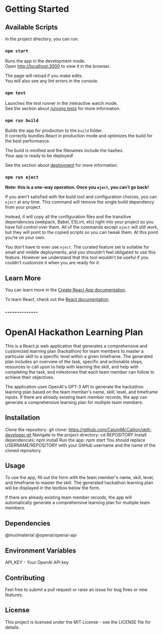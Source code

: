 # Getting Started


## Available Scripts

In the project directory, you can run:

### `npm start`

Runs the app in the development mode.\
Open [http://localhost:3000](http://localhost:3000) to view it in the browser.

The page will reload if you make edits.\
You will also see any lint errors in the console.

### `npm test`

Launches the test runner in the interactive watch mode.\
See the section about [running tests](https://facebook.github.io/create-react-app/docs/running-tests) for more information.

### `npm run build`

Builds the app for production to the `build` folder.\
It correctly bundles React in production mode and optimizes the build for the best performance.

The build is minified and the filenames include the hashes.\
Your app is ready to be deployed!

See the section about [deployment](https://facebook.github.io/create-react-app/docs/deployment) for more information.

### `npm run eject`

**Note: this is a one-way operation. Once you `eject`, you can’t go back!**

If you aren’t satisfied with the build tool and configuration choices, you can `eject` at any time. This command will remove the single build dependency from your project.

Instead, it will copy all the configuration files and the transitive dependencies (webpack, Babel, ESLint, etc) right into your project so you have full control over them. All of the commands except `eject` will still work, but they will point to the copied scripts so you can tweak them. At this point you’re on your own.

You don’t have to ever use `eject`. The curated feature set is suitable for small and middle deployments, and you shouldn’t feel obligated to use this feature. However we understand that this tool wouldn’t be useful if you couldn’t customize it when you are ready for it.

## Learn More

You can learn more in the [Create React App documentation](https://facebook.github.io/create-react-app/docs/getting-started).

To learn React, check out the [React documentation](https://reactjs.org/).

### --------------
# OpenAI Hackathon Learning Plan
This is a React.js web application that generates a comprehensive and customized learning plan (hackathon) for team members to master a particular skill to a specific level within a given timeframe. The generated plan includes an overview of the task, specific and actionable steps, resources to call upon to help with learning the skill, and help with completing the task, and milestones that each team member can follow to achieve their objectives.

The application uses OpenAI's GPT-3 API to generate the hackathon learning plan based on the team member's name, skill, level, and timeframe inputs. If there are already existing team member records, the app can generate a comprehensive learning plan for multiple team members.

## Installation
Clone the repository: git clone: https://github.com/CalumMcCallion/skill-developer.git
Navigate to the project directory: cd REPOSITORY
Install dependencies: npm install
Run the app: npm start
You should replace USERNAME/REPOSITORY with your GitHub username and the name of the cloned repository.

## Usage
To use the app, fill out the form with the team member's name, skill, level, and timeframe to master the skill. The generated hackathon learning plan will be displayed in the textbox below the form.

If there are already existing team member records, the app will automatically generate a comprehensive learning plan for multiple team members.

## Dependencies
@mui/material
@openai/openai-api

## Environment Variables
API_KEY - Your OpenAI API key

## Contributing
Feel free to submit a pull request or raise an issue for bug fixes or new features.

## License
This project is licensed under the MIT License - see the LICENSE file for details.
